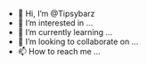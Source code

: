 - 👋 Hi, I’m @Tipsybarz
- 👀 I’m interested in ...
- 🌱 I’m currently learning ...
- 💞️ I’m looking to collaborate on ...
- 📫 How to reach me ...

<!---
Tipsybarz/Tipsybarz is a ✨ special ✨ repository because its `README.md` (this file) appears on your GitHub profile.
You can click the Preview link to take a look at your changes.
--->
